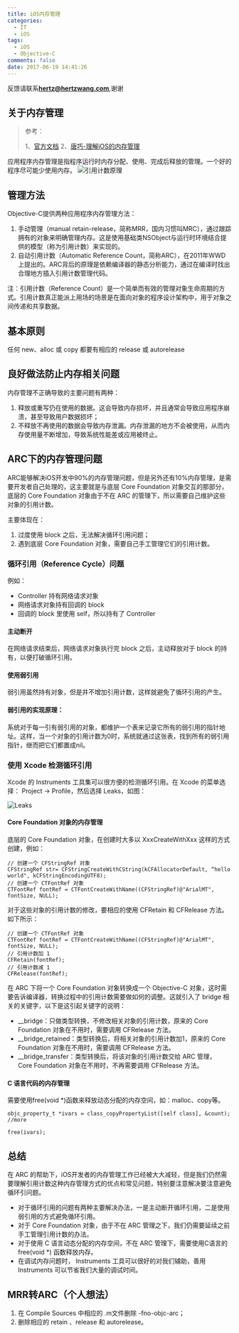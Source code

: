 ```yaml
---
title: iOS内存管理 
categories:
  - IT
  - iOS
tags:
  - iOS
  - Objective-C
comments: false
date: 2017-06-19 14:41:26
---
```


反馈请联系[**hertz@hertzwang.com**](mailto:hertz@hertzwang.com),谢谢

## 关于内存管理 

> 参考：
> 
> 1、[官方文档](https://developer.apple.com/library/content/documentation/Cocoa/Conceptual/MemoryMgmt/Articles/MemoryMgmt.html)  2、[唐巧-理解iOS的内存管理](http://blog.devtang.com/2016/07/30/ios-memory-management/)

应用程序内存管理是指程序运行时内存分配、使用、完成后释放的管理。一个好的程序尽可能少使用内存。
![引用计数原理](./images/iOSAboutMemoryManagement-Theory.png "引用计数原理")

## 管理方法

Objective-C提供两种应用程序内存管理方法：

<!-- more -->

1. 手动管理（manual retain-release，简称MRR，国内习惯叫MRC），通过跟踪拥有的对象来明确管理内存。这是使用基础类NSObject与运行时环境结合提供的模型（称为引用计数）来实现的。
2. 自动引用计数（Automatic Reference Count，简称ARC），在2011年WWD上提出的。ARC背后的原理是依赖编译器的静态分析能力，通过在编译时找出合理地方插入引用计数管理代码。

注：引用计数（Reference Count）是一个简单而有效的管理对象生命周期的方式。引用计数真正能派上用场的场景是在面向对象的程序设计架构中，用于对象之间传递和共享数据。


## 基本原则

任何 new、alloc 或 copy 都要有相应的 release 或 autorelease


## 良好做法防止内存相关问题


内存管理不正确导致的主要问题有两种：

1. 释放或重写仍在使用的数据。这会导致内存损坏，并且通常会导致应用程序崩溃，甚至导致用户数据损坏；
2. 不释放不再使用的数据会导致内存泄漏。内存泄漏的地方不会被使用，从而内存使用量不断增加，导致系统性能差或应用被终止。


## ARC下的内存管理问题

ARC能够解决iOS开发中90%的内存管理问题，但是另外还有10%内存管理，是需要开发者自己处理的，这主要就是与底层 Core Foundation 对象交互的那部分，底层的 Core Foundation 对象由于不在 ARC 的管理下，所以需要自己维护这些对象的引用计数。

主要体现在：

1. 过度使用 block 之后，无法解决循环引用问题；
2. 遇到底层 Core Foundation 对象，需要自己手工管理它们的引用计数。

### 循环引用（Reference Cycle）问题

例如：

* Controller 持有网络请求对象
* 网络请求对象持有回调的 block
* 回调的 block 里使用 self，所以持有了 Controller

#### 主动断开

在网络请求结束后，网络请求对象执行完  block 之后，主动释放对于 block 的持有，以便打破循环引用。

#### 使用弱引用

弱引用虽然持有对象，但是并不增加引用计数，这样就避免了循环引用的产生。

#### 弱引用的实现原理：

系统对于每一引有弱引用的对象，都维护一个表来记录它所有的弱引用的指针地址。这样，当一个对象的引用计数为0时，系统就通过这张表，找到所有的弱引用指针，继而把它们都置成nil。

### 使用 Xcode 检测循环引用

Xcode 的 Instruments 工具集可以很方便的检测循环引用。在 Xcode 的菜单选择： Project -> Profile，然后选择 Leaks，如图：

![Leaks](./images/iOSAboutMemoryManagement-Leaks.png "Leaks")

#### Core Foundation 对象的内存管理

底层的 Core Foundation 对象，在创建时大多以 XxxCreateWithXxx 这样的方式创建，例如：

	// 创建一个 CFStringRef 对象
	CFStringRef str= CFStringCreateWithCString(kCFAllocatorDefault, “hello world", kCFStringEncodingUTF8);
	// 创建一个 CTFontRef 对象
	CTFontRef fontRef = CTFontCreateWithName((CFStringRef)@"ArialMT", fontSize, NULL);

对于这些对象的引用计数的修改，要相应的使用 CFRetain 和 CFRelease 方法。如下所示：

	// 创建一个 CTFontRef 对象
	CTFontRef fontRef = CTFontCreateWithName((CFStringRef)@"ArialMT", fontSize, NULL);
	// 引用计数加 1
	CFRetain(fontRef);
	// 引用计数减 1
	CFRelease(fontRef);

在 ARC 下将一个 Core Foundation 对象转换成一个 Objective-C 对象，这时需要告诉编译器，转换过程中的引用计数需要做如何的调整。这就引入了 bridge 相关的关键字，以下是这引起关键字的说明：

* __bridge：只做类型转换，不修改相关对象的引用计数，原来的 Core Foundation 对象在不用时，需要调用 CFRelease 方法。
* __bridge_retained：类型转换后，将相关对象的引用计数加1，原来的 Core Foundation 对象在不用时，需要调用 CFRelease 方法。
* __bridge_transfer：类型转换后，将该对象的引用计数交给 ARC 管理， Core Foundation 对象在不用时，不再需要调用 CFRelease 方法。

#### C 语言代码的内存管理

需要使用free(void *)函数来释放动态分配的内存空间，如：malloc、copy等。

	objc_property_t *ivars = class_copyPropertyList([self class], &count);
	//more
	
	free(ivars);


## 总结

在 ARC 的帮助下，iOS开发者的内存管理工作已经被大大减轻，但是我们仍然需要理解引用计数这种内存管理方式的优点和常见问题，特别要注意解决要注意避免循环引问题。

* 对于循环引用的问题有两种主要解决办法，一是主动断开循环引用，二是使用弱引用的方式避免循环引用。
* 对于 Core Foundation 对象，由于不在 ARC 管理之下，我们仍需要延续之前手工管理引用计数的办法。
* 对于使用 C 语言动态分配的内存空间，不在 ARC 管理下，需要使用C语言的 free(void *) 函数释放内存。 
* 在调试内存问题时， Instruments 工具可以很好的对我们辅助，善用 Instruments 可以节省我们大量的调试时间。


## MRR转ARC（个人想法）

1. 在 Compile Sources 中相应的 .m文件删除 -fno-objc-arc；
2. 删除相应的 retain 、release 和 autorelease。




